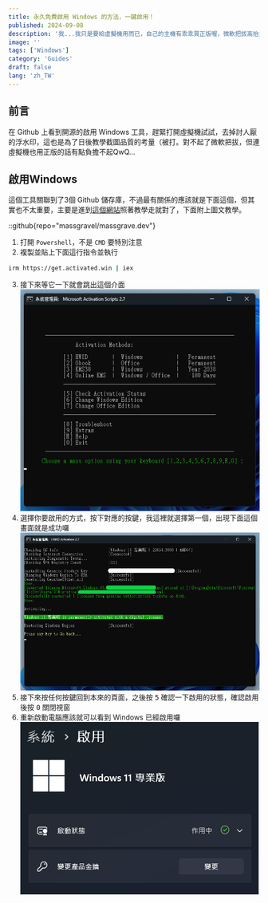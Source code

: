 ```yaml
---
title: 永久免費啟用 Windows 的方法，一鍵啟用！
published: 2024-09-08
description: '我...我只是要給虛擬機用而已，自己的主機有乖乖買正版喔，微軟把拔高抬貴手'
image: ''
tags: ['Windows']
category: 'Guides'
draft: false 
lang: 'zh_TW'
---
```


## 前言

在 Github 上看到開源的啟用 Windows 工具，趕緊打開虛擬機試試，去掉討人厭的浮水印，這也是為了日後教學截圖品質的考量（被打。對不起了微軟把拔，但連虛擬機也用正版的話有點負擔不起QwQ...

## 啟用Windows

這個工具關聯到了3個 Github 儲存庫，不過最有關係的應該就是下面這個，但其實也不太重要，主要是進到[這個網站](https://massgrave.dev/)照著教學走就對了，下面附上圖文教學。

::github{repo="massgravel/massgrave.dev"}

1. 打開 `Powershell`，不是 `CMD` 要特別注意
2. 複製並貼上下面這行指令並執行
```bash
irm https://get.activated.win | iex
```
3. 接下來等它一下就會跳出這個介面
![](1.png)
4. 選擇你要啟用的方式，按下對應的按鍵，我這裡就選擇第一個，出現下面這個畫面就是成功囉
![](2.png)
5. 接下來按任何按鍵回到本來的頁面，之後按 <kbd>5</kbd> 確認一下啟用的狀態，確認啟用後按 <kbd>0</kbd> 關閉視窗
6. 重新啟動電腦應該就可以看到 Windows 已經啟用囉
![](3.png)
